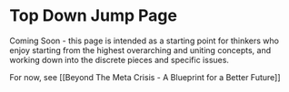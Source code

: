 # Top Down Jump Page

Coming Soon - this page is intended as a starting point for thinkers who enjoy starting from the highest overarching and uniting concepts, and working down into the discrete pieces and specific issues. 

For now, see [[Beyond The Meta Crisis - A Blueprint for a Better Future]] 